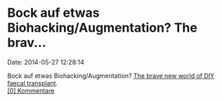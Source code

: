 Bock auf etwas Biohacking/Augmentation? The brav\...
====================================================

Date: 2014-05-27 12:28:14

Bock auf etwas Biohacking/Augmentation? [The brave new world of DIY
faecal transplant](http://www.bbc.com/news/magazine-27503660).\
[\[0\] Kommentare](http://fettemama.org/p/946)

